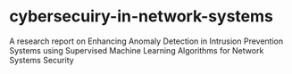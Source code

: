 # cybersecuiry-in-network-systems
A research report on Enhancing Anomaly Detection in  Intrusion Prevention Systems using Supervised  Machine Learning Algorithms for Network Systems  Security 
